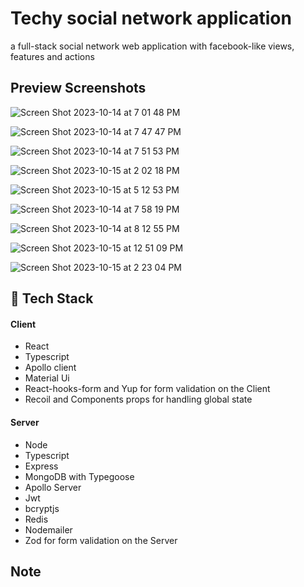 # Techy social network application

a full-stack social network web application
with facebook-like views, features and actions

## Preview Screenshots

![Screen Shot 2023-10-14 at 7 01 48 PM](https://github.com/sbvkrishna/low-level-design/assets/108362048/af475675-be8d-46e3-b25d-70591471579f)

![Screen Shot 2023-10-14 at 7 47 47 PM](https://github.com/sbvkrishna/low-level-design/assets/108362048/f7744eeb-7d72-4e6e-a2bc-7af8a27db40f)

![Screen Shot 2023-10-14 at 7 51 53 PM](https://github.com/sbvkrishna/low-level-design/assets/108362048/ade69349-587d-4477-b2a2-95fb3451403e)

![Screen Shot 2023-10-15 at 2 02 18 PM](https://github.com/sbvkrishna/low-level-design/assets/108362048/fe99eb94-4de7-441d-87ae-a14bd772e38b)

![Screen Shot 2023-10-15 at 5 12 53 PM](https://github.com/SashiDo/content-moderation-application/assets/108362048/2f773d46-570d-4fc6-815d-f68cef356ba7)

![Screen Shot 2023-10-14 at 7 58 19 PM](https://github.com/sbvkrishna/low-level-design/assets/108362048/0c588776-e950-47d0-b9a4-8f59d238ff3f)

![Screen Shot 2023-10-14 at 8 12 55 PM](https://github.com/sbvkrishna/low-level-design/assets/108362048/f350bc9e-5ff7-4eae-977e-b57d230fcedc)

![Screen Shot 2023-10-15 at 12 51 09 PM](https://github.com/sbvkrishna/low-level-design/assets/108362048/fe70c47e-3695-485a-a689-b93440bceb85)

![Screen Shot 2023-10-15 at 2 23 04 PM](https://github.com/sbvkrishna/low-level-design/assets/108362048/16b67404-d789-41db-a4c7-fa63124927d2)

## 🚀 Tech Stack

#### Client

- React
- Typescript
- Apollo client
- Material Ui
- React-hooks-form and Yup for form validation on the Client
- Recoil and Components props for handling global state

#### Server

- Node
- Typescript
- Express
- MongoDB with Typegoose
- Apollo Server
- Jwt
- bcryptjs
- Redis
- Nodemailer
- Zod for form validation on the Server

## Note
